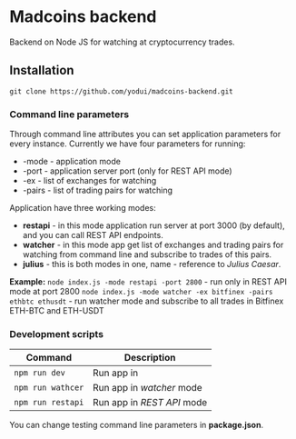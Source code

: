 # Madcoins backend
Backend on Node JS for watching at cryptocurrency trades.

## Installation
`git clone https://github.com/yodui/madcoins-backend.git`

### Command line parameters

Through command line attributes you can set application parameters for every instance. Currently we have four parameters for running:
- -mode - application mode
- -port - application server port (only for REST API mode)
- -ex - list of exchanges for watching
- -pairs - list of trading pairs for watching

Application have three working modes: 
* **restapi** - in this mode application run server at port 3000 (by default), and you can call REST API endpoints.
* **watcher** - in this mode app get list of exchanges and trading pairs for watching from command line and subscribe to trades of this pairs.
* **julius** - this is both modes in one, name - reference to *Julius Caesar*.

**Example:**
`node index.js -mode restapi -port 2800` - run only in REST API mode at port 2800
`node index.js -mode watcher -ex bitfinex -pairs ethbtc ethusdt` - run watcher mode and subscribe to all trades in Bitfinex ETH-BTC and ETH-USDT

### Development scripts
| Command | Description |
| --- | --- |
| `npm run dev` | Run app in |
| `npm run wathcer` | Run app in *watcher* mode |
| `npm run restapi` | Run app in *REST API* mode |

You can change testing command line parameters in **package.json**.
